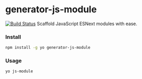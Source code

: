 # generator-js-module
[![Build Status](https://travis-ci.org/kvartborg/generator-js-module.svg?branch=master)](https://travis-ci.org/kvartborg/generator-js-module)
Scaffold JavaScript ESNext modules with ease.

### Install
```sh
npm install -g yo generator-js-module
```

### Usage
```sh
yo js-module
```
